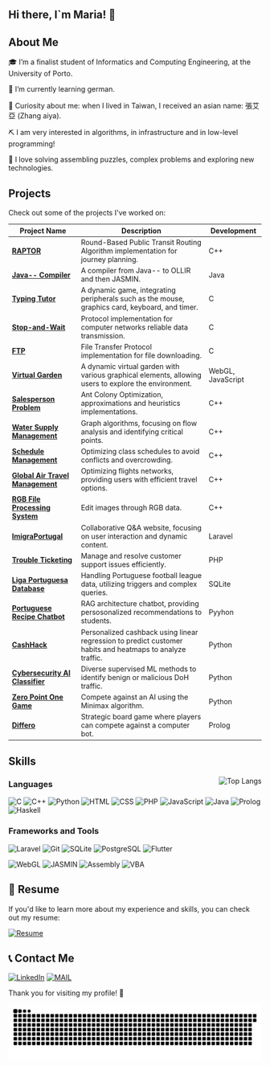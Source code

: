 ## Hi there, I`m Maria! 👋

## About Me

🎓 I’m a finalist student of Informatics and Computing Engineering, at the University of Porto.  

🌱 I’m currently learning german.

🧋 Curiosity about me: when I lived in Taiwan, I received an asian name: 張艾亞 (Zhang aiya).

⛏️ I am very interested in algorithms, in infrastructure and in low-level programming!

🧩 I love solving assembling puzzles, complex problems and exploring new technologies.


## Projects

Check out some of the projects I've worked on:

| Project Name | Description | Development |
|--------------|-------------|-------------|
| **[RAPTOR](https://github.com/mariaarabelo/raptor)** | Round-Based Public Transit Routing Algorithm implementation for journey planning. | C++ |
| **[Java-- Compiler](https://github.com/mariaarabelo/javamm-compiler)** | A compiler from Java-- to OLLIR and then JASMIN. | Java |
| **[Typing Tutor](https://github.com/mariaarabelo/typing-tutor)** | A dynamic game, integrating peripherals such as the mouse, graphics card, keyboard, and timer. | C |
| **[Stop-and-Wait](https://github.com/mariaarabelo/Stop-Wait)** | Protocol implementation for computer networks reliable data transmission. | C |
| **[FTP](https://github.com/mariaarabelo/FTP)** | File Transfer Protocol implementation for file downloading. | C |
| **[Virtual Garden](https://github.com/mariaarabelo/computer-graphics)** | A dynamic virtual garden with various graphical elements, allowing users to explore the environment. | WebGL, JavaScript |
| **[Salesperson Problem](https://github.com/salesperson)** | Ant Colony Optimization, approximations and heuristics implementations. | C++ |
| **[Water Supply Management](https://github.com/watersupply)** | Graph algorithms, focusing on flow analysis and identifying critical points. | C++ |
| **[Schedule Management](https://github.com/mariaarabelo/AED-project)** | Optimizing class schedules to avoid conflicts and overcrowding. | C++ |
| **[Global Air Travel Management](https://github.com/mariaarabelo/flights)** | Optimizing flights networks, providing users with efficient travel options. | C++ |
| **[RGB File Processing System](https://github.com/mariaarabelo/RGB)** | Edit images through RGB data. | C++ |
| **[ImigraPortugal](https://github.com/mariaarabelo/imigra-portugal)** | Collaborative Q&A website, focusing on user interaction and dynamic content. | Laravel |
| **[Trouble Ticketing](https://github.com/mariaarabelo/trouble-ticketing)** | Manage and resolve customer support issues efficiently. | PHP |
| **[Liga Portuguesa Database](https://github.com/mariaarabelo/database)** | Handling Portuguese football league data, utilizing triggers and complex queries. | SQLite |
| **[Portuguese Recipe Chatbot](https://github.com/mariaarabelo/chatbot)** | RAG architecture chatbot, providing persosonalized recommendations to students. | Pyyhon |
| **[CashHack](https://github.com/AAugustoBS/cash-hack)** | Personalized cashback using linear regression to predict customer habits and heatmaps to analyze traffic. | Python |
| **[Cybersecurity AI Classifier](https://github.com/mariaarabelo/cyber-security)** | Diverse supervised ML methods to identify benign or malicious DoH traffic. | Python |
| **[Zero Point One Game](https://github.com/mariaarabelo/zero-point-one)** | Compete against an AI using the Minimax algorithm. | Python |
| **[Differo](https://github.com/mariaarabelo/differo)** | Strategic board game where players can compete against a computer bot. | Prolog |


## Skills
<img align="right" src="https://github-readme-stats.vercel.app/api/top-langs/?username=mariaarabelo&layout=donut-vertical" alt="Top Langs" />

### Languages

<p align="left">
  <img src="https://cdn.jsdelivr.net/gh/devicons/devicon/icons/c/c-original.svg" alt="C" width="70" height="70"/>
  <img src="https://cdn.jsdelivr.net/gh/devicons/devicon/icons/cplusplus/cplusplus-original.svg" alt="C++" width="70" height="70"/>
  <img src="https://cdn.jsdelivr.net/gh/devicons/devicon/icons/python/python-original.svg" alt="Python" width="70" height="70"/>
  <img src="https://cdn.jsdelivr.net/gh/devicons/devicon/icons/html5/html5-original.svg" alt="HTML" width="70" height="70"/>
  <img src="https://cdn.jsdelivr.net/gh/devicons/devicon/icons/css3/css3-original.svg" alt="CSS" width="70" height="70"/>
  <img src="https://cdn.jsdelivr.net/gh/devicons/devicon/icons/php/php-original.svg" alt="PHP" width="70" height="70"/>
  <img src="https://cdn.jsdelivr.net/gh/devicons/devicon/icons/javascript/javascript-original.svg" alt="JavaScript" width="70" height="70"/>
  <img src="https://cdn.jsdelivr.net/gh/devicons/devicon/icons/java/java-original.svg" alt="Java" width="70" height="70"/>
  <img src="https://cdn.jsdelivr.net/gh/devicons/devicon@latest/icons/prolog/prolog-original.svg" alt="Prolog" width="70" height="70"/>
  <img src="https://cdn.jsdelivr.net/gh/devicons/devicon/icons/haskell/haskell-original.svg" alt="Haskell" width="70" height="70"/>
</p>

### Frameworks and Tools
<p align="left">
  <img src="https://cdn.jsdelivr.net/gh/devicons/devicon@latest/icons/laravel/laravel-original.svg" alt="Laravel" width="70" height="70"/>
  <img src="https://cdn.jsdelivr.net/gh/devicons/devicon/icons/git/git-original.svg" alt="Git" width="70" height="70"/>
  <img src="https://cdn.jsdelivr.net/gh/devicons/devicon/icons/sqlite/sqlite-original.svg" alt="SQLite" width="70" height="70"/>
  <img src="https://cdn.jsdelivr.net/gh/devicons/devicon/icons/postgresql/postgresql-original.svg" alt="PostgreSQL" width="70" height="70"/>
  <img src="https://cdn.jsdelivr.net/gh/devicons/devicon@latest/icons/flutter/flutter-original.svg" alt="Flutter" width="70" height="70"/>
</p>


![WebGL](https://img.shields.io/badge/-WebGL-990000?style=flat-square&logo=webgl&logoColor=white)
![JASMIN](https://img.shields.io/badge/-JASMIN-FFFFFF?style=flat-square&logoColor=black)
![Assembly](https://img.shields.io/badge/-Assembly-525252?style=flat-square&logo=markdown&logoColor=white)
![VBA](https://img.shields.io/badge/-VBA-217346?style=flat-square&logo=microsoft&logoColor=white)



<h2 >💼 Resume </h2>
If you'd like to learn more about my experience and skills, you can check out my resume:

[![Resume](https://img.shields.io/badge/My_Resume-Click_Here-pink?style=for-the-badge&logo=adobeacrobatreader&logoColor=white)](./CV%20Maria%20Rabelo.pdf)


<h2 >📞 Contact Me</h2>

[![LinkedIn](https://img.shields.io/badge/LinkedIn-0077B5?style=for-the-badge&logo=linkedin&logoColor=white)](https://www.linkedin.com/in/maria-rabelo/)
[![MAIL](https://img.shields.io/badge/Gmail-D14836?style=for-the-badge&logo=gmail&logoColor=white)](mailto:mariaesrabelo@gmail.com)

Thank you for visiting my profile! 🚀

</p>


<picture>
  <source media="(prefers-color-scheme: dark)" srcset="https://raw.githubusercontent.com/mariaarabelo/mariaarabelo/output/github-contribution-grid-snake-dark.svg">
  <source media="(prefers-color-scheme: light)" srcset="https://raw.githubusercontent.com/mariaarabelo/mariaarabelo/output/github-contribution-grid-snake.svg">
  <img alt="github contribution grid snake animation" src="https://raw.githubusercontent.com/mariaarabelo/mariaarabelo/output/github-contribution-grid-snake.svg">
</picture>

<!--

- 🔭 I’m currently working on ...
-  ...
- 👯 I’m looking to collaborate on ...
- 🤔 I’m looking for help with ...
- 💬 Ask me about ...
- 📫 How to reach me: ...
- 😄 Pronouns: ...
- ⚡ Fun fact: ...
-->
